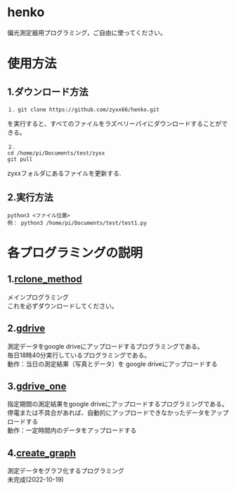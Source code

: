 # henko
偏光測定器用プログラミング，ご自由に使ってください。
# 使用方法
## 1.ダウンロード方法
```
１．git clone https://github.com/zyxx66/henko.git
```
を実行すると、すべてのファイルをラズベリーパイにダウンロードすることができる。
```
２．
cd /home/pi/Documents/test/zyxx
git pull
```
zyxxフォルダにあるファイルを更新する.
## 2.実行方法
```
python3 <ファイル位置>
例： python3 /home/pi/Documents/test/test1.py
```
# 各プログラミングの説明
## 1.[rclone_method](rclone_method.py)
メインプログラミング<br>
これを必ずダウンロードしてください。
## 2.[gdrive](gdrive.py)
測定データをgoogle driveにアップロードするプログラミングである。<br>
毎日18時40分実行しているプログラミングである。<br>
動作：当日の測定結果（写真とデータ）を google driveにアップロードする<br>
## 3.[gdrive_one](gdrive_one.py)
指定期間の測定結果をgoogle driveにアップロードするプログラミングである。<br>
停電または不具合があれば、自動的にアップロードできなかったデータをアップロードする<br>
動作：一定時間内のデータをアップロードする<br>
## 4.[create_graph](create_graph)
測定データをグラフ化するプログラミング<br>
未完成(2022-10-19)<br>
